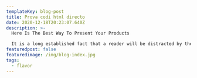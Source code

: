 ```yaml
---
templateKey: blog-post
title: Prova codi html directo
date: 2020-12-18T20:23:07.640Z
description: >-
  Here Is The Best Way To Present Your Products

  It is a long established fact that a reader will be distracted by the readable content layout readable English.
featuredpost: false
featuredimage: /img/blog-index.jpg
tags:
  - flavor
---
```

<!DOCTYPE html>

<html>
    
<head>
        <meta charset="UTF-8">
        <meta name="viewport" content="width=device-width, initial-scale=1">
        <meta name="description" content="SaaS & Software Html5 Landing Page" />
        <meta name="keywords" content="agency, bootstrap, business, corporate, creative, landing page, marketing, multipurpose, product, product launch, responsive, software, startup, startup landing page" />
        <meta name="author" content="ThemesBoss" />

```

```

</html>